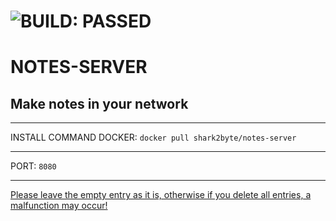 # ![BUILD: PASSED](https://fire-engine-icons.github.io/stable-unstable/SVG%20files/SHARK%20STABLE.svg)
# NOTES-SERVER
## Make notes in your network

---
INSTALL COMMAND DOCKER: ```docker pull shark2byte/notes-server```

---
PORT: ```8080```

---
[Please leave the empty entry as it is, otherwise if you delete all entries, a malfunction may occur!](https://github.com/Sharkbyteprojects/NOTES-SERVER/issues/2)
